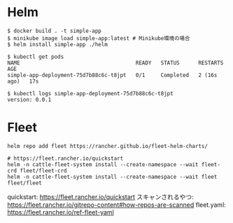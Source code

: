 # Helm

```
$ docker build . -t simple-app
$ minikube image load simple-app:latest # Minikube環境の場合
$ helm install simple-app ./helm  
```

```
$ kubectl get pods
NAME                                     READY   STATUS      RESTARTS      AGE
simple-app-deployment-75d7b88c6c-t8jpt   0/1     Completed   2 (16s ago)   17s

$ kubectl logs simple-app-deployment-75d7b88c6c-t8jpt
version: 0.0.1
```

# Fleet

```
helm repo add fleet https://rancher.github.io/fleet-helm-charts/

# https://fleet.rancher.io/quickstart
helm -n cattle-fleet-system install --create-namespace --wait fleet-crd fleet/fleet-crd
helm -n cattle-fleet-system install --create-namespace --wait fleet fleet/fleet
```

quickstart: https://fleet.rancher.io/quickstart
スキャンされるやつ: https://fleet.rancher.io/gitrepo-content#how-repos-are-scanned
fleet.yaml: https://fleet.rancher.io/ref-fleet-yaml
